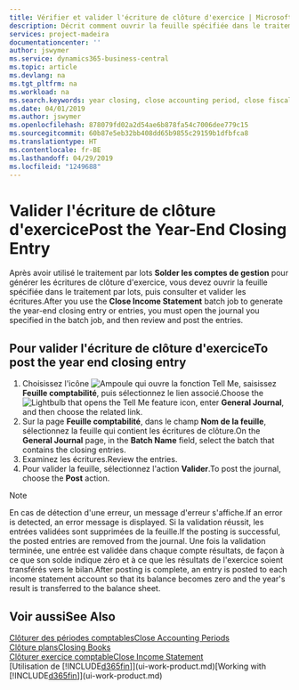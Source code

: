 ```yaml
---
title: Vérifier et valider l'écriture de clôture d'exercice | Microsoft Docs
description: Décrit comment ouvrir la feuille spécifiée dans le traitement par lots Clôturer exercice comptable, puis examiner et valider l'écriture de clôture de fin d'exercice.
services: project-madeira
documentationcenter: ''
author: jswymer
ms.service: dynamics365-business-central
ms.topic: article
ms.devlang: na
ms.tgt_pltfrm: na
ms.workload: na
ms.search.keywords: year closing, close accounting period, close fiscal year, bank account detailed trial balance
ms.date: 04/01/2019
ms.author: jswymer
ms.openlocfilehash: 878079fd02a2d54ae6b878fa54c7006dee779c15
ms.sourcegitcommit: 60b87e5eb32bb408dd65b9855c29159b1dfbfca8
ms.translationtype: HT
ms.contentlocale: fr-BE
ms.lasthandoff: 04/29/2019
ms.locfileid: "1249688"
---
```

# <a name="post-the-year-end-closing-entry"></a><span data-ttu-id="13892-103">Valider l'écriture de clôture d'exercice</span><span class="sxs-lookup"><span data-stu-id="13892-103">Post the Year-End Closing Entry</span></span>
<span data-ttu-id="13892-104">Après avoir utilisé le traitement par lots **Solder les comptes de gestion** pour générer les écritures de clôture d'exercice, vous devez ouvrir la feuille spécifiée dans le traitement par lots, puis consulter et valider les écritures.</span><span class="sxs-lookup"><span data-stu-id="13892-104">After you use the **Close Income Statement** batch job to generate the year-end closing entry or entries, you must open the journal you specified in the batch job, and then review and post the entries.</span></span>

## <a name="to-post-the-year-end-closing-entry"></a><span data-ttu-id="13892-105">Pour valider l'écriture de clôture d'exercice</span><span class="sxs-lookup"><span data-stu-id="13892-105">To post the year end closing entry</span></span>
1. <span data-ttu-id="13892-106">Choisissez l'icône ![Ampoule qui ouvre la fonction Tell Me](media/ui-search/search_small.png "Dites-moi ce que vous voulez faire"), saisissez **Feuille comptabilité**, puis sélectionnez le lien associé.</span><span class="sxs-lookup"><span data-stu-id="13892-106">Choose the ![Lightbulb that opens the Tell Me feature](media/ui-search/search_small.png "Tell me what you want to do") icon, enter **General Journal**, and then choose the related link.</span></span>
2. <span data-ttu-id="13892-107">Sur la page **Feuille comptabilité**, dans le champ **Nom de la feuille**, sélectionnez la feuille qui contient les écritures de clôture.</span><span class="sxs-lookup"><span data-stu-id="13892-107">On the **General Journal** page, in the **Batch Name** field, select the batch that contains the closing entries.</span></span>
3. <span data-ttu-id="13892-108">Examinez les écritures.</span><span class="sxs-lookup"><span data-stu-id="13892-108">Review the entries.</span></span>
4. <span data-ttu-id="13892-109">Pour valider la feuille, sélectionnez l'action **Valider**.</span><span class="sxs-lookup"><span data-stu-id="13892-109">To post the journal, choose the **Post** action.</span></span>

> [!NOTE]  
>   <span data-ttu-id="13892-110">En cas de détection d'une erreur, un message d'erreur s'affiche.</span><span class="sxs-lookup"><span data-stu-id="13892-110">If an error is detected, an error message is displayed.</span></span> <span data-ttu-id="13892-111">Si la validation réussit, les entrées validées sont supprimées de la feuille.</span><span class="sxs-lookup"><span data-stu-id="13892-111">If the posting is successful, the posted entries are removed from the journal.</span></span> <span data-ttu-id="13892-112">Une fois la validation terminée, une entrée est validée dans chaque compte résultats, de façon à ce que son solde indique zéro et à ce que les résultats de l'exercice soient transférés vers le bilan.</span><span class="sxs-lookup"><span data-stu-id="13892-112">After posting is complete, an entry is posted to each income statement account so that its balance becomes zero and the year's result is transferred to the balance sheet.</span></span>

## <a name="see-also"></a><span data-ttu-id="13892-113">Voir aussi</span><span class="sxs-lookup"><span data-stu-id="13892-113">See Also</span></span>
[<span data-ttu-id="13892-114">Clôturer des périodes comptables</span><span class="sxs-lookup"><span data-stu-id="13892-114">Close Accounting Periods</span></span>](year-close-account-periods.md)  
[<span data-ttu-id="13892-115">Clôture plans</span><span class="sxs-lookup"><span data-stu-id="13892-115">Closing Books</span></span>](year-close-books.md)  
[<span data-ttu-id="13892-116">Clôturer exercice comptable</span><span class="sxs-lookup"><span data-stu-id="13892-116">Close Income Statement</span></span>](year-close-income-statement.md)  
<span data-ttu-id="13892-117">[Utilisation de [!INCLUDE[d365fin](includes/d365fin_md.md)]](ui-work-product.md)</span><span class="sxs-lookup"><span data-stu-id="13892-117">[Working with [!INCLUDE[d365fin](includes/d365fin_md.md)]](ui-work-product.md)</span></span>
